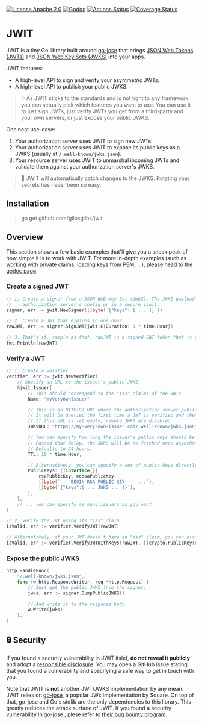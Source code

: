 [![License Apache 2.0](https://img.shields.io/badge/License-Apache%202.0-blue.svg)](https://opensource.org/licenses/Apache-2.0)
[![Godoc](https://godoc.org/github.com/gilbsgilbs/jwit?status.svg)](https://pkg.go.dev/github.com/gilbsgilbs/jwit)
[![Actions Status](https://github.com/gilbsgilbs/jwit/workflows/Test/badge.svg)](https://github.com/gilbsgilbs/jwit/actions)
[![Coverage Status](https://coveralls.io/repos/github/gilbsgilbs/jwit/badge.svg?branch=master)](https://coveralls.io/github/gilbsgilbs/jwit?branch=master)

# JWIT

JWIT is a tiny Go library built around [go-jose](https://github.com/square/go-jose) that brings
[JSON Web Tokens (JWTs)](https://auth0.com/learn/json-web-tokens/) and [JSON Web Key Sets (JWKS)](
https://auth0.com/docs/tokens/json-web-tokens/json-web-key-sets) into your apps.

JWIT features:

- A high-level API to sign and verify your asymmetric JWTs.
- A high-level API to publish your public JWKS.

> 💡 As JWIT sticks to the standards and is not tight to any framework, you can actually pick which
> features you want to use. You can use it to just sign JWTs, just verify JWTs you get from a
> third-party and your own servers, or just expose your public JWKS.

One neat use-case:

1. Your authorization server uses JWIT to sign new JWTs.
1. Your authorization server uses JWIT to expose its public keys as a JWKS (usually at
   `/.well-known/jwks.json`).
1. Your resource server uses JWIT to unmarshal incoming JWTs and validate them against your
   authorization server's JWKS.

> 🤯 JWIT will automatically catch changes to the JWKS. Rotating your secrets has never been so
> easy.

## Installation

> go get github.com/gilbsgilbs/jwit

## Overview

This section shows a few basic examples that'll give you a sneak peak of how simple it is to work
with JWIT. For more in-depth examples (such as working with private claims, loading keys from PEM,
…), please head to [the godoc page](https://pkg.go.dev/github.com/gilbsgilbs/jwit).

### Create a signed JWT

```go
// 1. Create a signer from a JSON Web Key Set (JWKS). The JWKS payload will typically reside your
//    authorization server's config or in a secure vault.
signer, err := jwit.NewSigner([]byte(`{"keys": [ ... ]}`))

// 2. Create a JWT that expires in one hour.
rawJWT, err := signer.SignJWT(jwit.C{Duration: 1 * time.Hour})

// 3. That's it, simple as that. rawJWT is a signed JWT token that is ready to serve.
fmt.Println(rawJWT)
```

### Verify a JWT

```go
// 1. Create a verifier
verifier, err := jwit.NewVerifier(
    // Specify an URL to the issuer's public JWKS.
    &jwit.Issuer{
        // This should correspond to the "iss" claims of the JWTs
        Name: "myVeryOwnIssuer",

        // This is an HTTP(S) URL where the authorization server publishes its public keys.
        // It will be queried the first time a JWT is verified and then periodically.
        // If this URL is let empty, remote JWKS are disabled.
        JWKSURL: "https://my-very-own-issuer.com/.well-known/jwks.json",

        // You can specify how long the issuer's public keys should be kept in cache.
        // Passed that delay, the JWKS will be re-fetched once asynchronously.
        // Defaults to 24 hours.
        TTL: 10 * time.Hour,

        // Alternatively, you can specify a set of public keys directly:
        PublicKeys: []interface{}{
            rsaPublicKey, ecdsaPublicKey,
            []byte(`--- BEGIN RSA PUBLIC KEY --- ...`),
            []byte(`{"keys":[ ... JWKS ... ]}`),
        },
    },
    // ... you can specify as many issuers as you want
)

// 2. Verify the JWT using its "iss" claim.
isValid, err := verifier.VerifyJWT(rawJWT)

// Alternatively, if your JWT doesn't have an "iss" claim, you can also pass public keys explicitely.
isValid, err := verifier.VerifyJWTWithKeys(rawJWT, []crypto.PublicKey{ecdsaPublicKey, rsaPublicKey})
```

### Expose the public JWKS

```go
http.HandleFunc(
    "/.well-known/jwks.json",
    func (w http.ResponseWriter, req *http.Request) {
        // Just get the public JWKS from the signer.
        jwks, err := signer.DumpPublicJWKS()

        // And write it to the response body.
        w.Write(jwks)
    },
)
```

## 🔒 Security

If you found a security vulnerability in JWIT itslef, **do not reveal it publicly** and adopt a
[responsible disclosure](https://en.wikipedia.org/wiki/Responsible_disclosure). You may open a
GitHub issue stating that you found a vulnerability and specifying a safe way to get in touch with
you.

Note that JWIT is **not** another JWT/JWKS implementation by any mean. JWIT relies on
[go-jose](https://github.com/square/go-jose), a popular JWx implementation by Square. On top of
that, go-jose and Go's stdlib are the only dependencies to this library. This greatly reduces the
attack surface of JWIT. If you found a security vulnerability in go-jose , plese refer to
[their bug bounty program](https://github.com/square/go-jose/blob/master/BUG-BOUNTY.md).
